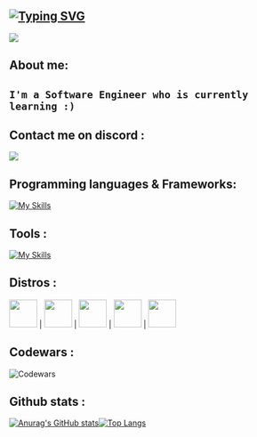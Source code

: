 [![Typing SVG](https://readme-typing-svg.demolab.com?font=Courgette&size=30&pause=1000&color=F7F7F7&random=false&width=435&lines=Hi+there+%2C+I'm+SANAGO+%E2%9D%84%EF%B8%8F)](https://git.io/typing-svg)
---
<img src="https://wallpaperaccess.com/full/2825724.gif">

## About me:

`I'm a Software Engineer who is currently learning :)`
---

## Contact me on discord :
<img src="https://discord.c99.nl/widget/theme-1/276780925944332289.png">

## Programming languages & Frameworks:
[![My Skills](https://skillicons.dev/icons?i=c,js,html,css,sass,nodejs,react,electron)](https://skillicons.dev)

## Tools :
[![My Skills](https://skillicons.dev/icons?i=vscode,visualstudio,mongodb,neovim)](https://skillicons.dev)

## Distros :
<p>
<img src="https://upload.wikimedia.org/wikipedia/commons/3/35/Tux.svg" height=50px width=50px> | 
<img src="https://upload.wikimedia.org/wikipedia/commons/9/9a/Xubuntu_Icon.svg" height=50px width=50px> | 
<img src="https://duckduckgo.com/i/3a8cda34.png" height=50px width=50px> | 
<img src="https://cdn.icon-icons.com/icons2/1508/PNG/512/distributorlogoarchlinux_103805.png" height=50px width=50px> | 
<img src="https://upload.wikimedia.org/wikipedia/commons/3/3f/Fedora_logo.svg" height=50px width=50px>
</p>

## Codewars :
![Codewars](https://www.codewars.com/users/SANAGOdev/badges/large)

## Github stats :
<div style="display: flex;">
    <a href="https://github.com/anuraghazra/github-readme-stats">
        <img src="https://github-readme-stats-git-masterrstaa-rickstaa.vercel.app/api?username=SANAGOdev&show_icons=true&include_all_commits=true&count_private=true&theme=tokyonight" alt="Anurag's GitHub stats">
    </a>
    <a href="https://github.com/anuraghazra/github-readme-stats">
        <img src="https://github-readme-stats-git-masterrstaa-rickstaa.vercel.app/api/top-langs/?username=SANAGOdev&&theme=tokyonight&layout=compact&langs_count=10" alt="Top Langs"">
    </a>
</div>

